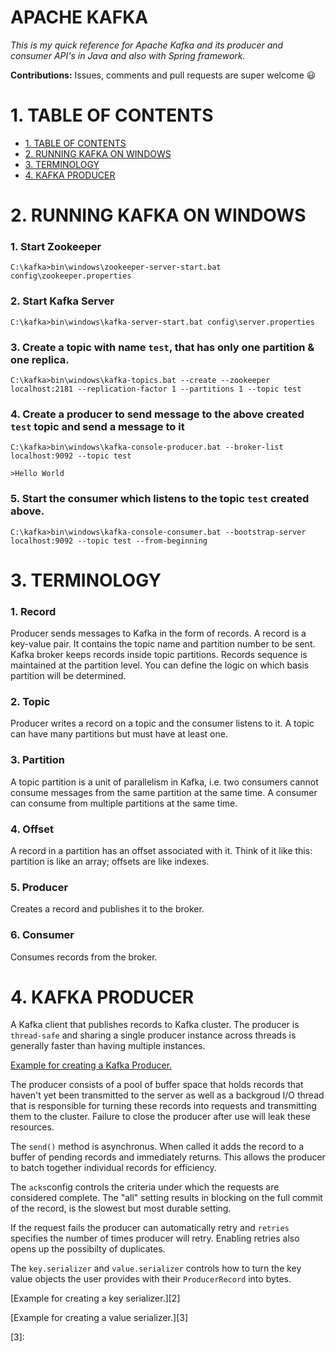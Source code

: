 # APACHE KAFKA

_This is my quick reference for Apache Kafka and its producer and consumer API's in Java and also with Spring framework._

**Contributions:** Issues, comments and pull requests are super welcome :smiley:

# 1. TABLE OF CONTENTS

- [1. TABLE OF CONTENTS](#1-table-of-contents)
- [2. RUNNING KAFKA ON WINDOWS](#2-running-kafka-on-windows)
- [3. TERMINOLOGY](#3-terminology)
- [4. KAFKA PRODUCER](#4-kafka-producer)

# 2. RUNNING KAFKA ON WINDOWS

### 1. Start Zookeeper

`C:\kafka>bin\windows\zookeeper-server-start.bat config\zookeeper.properties`

### 2. Start Kafka Server

`C:\kafka>bin\windows\kafka-server-start.bat config\server.properties`

### 3. Create a topic with name `test`, that has only one partition & one replica.

`C:\kafka>bin\windows\kafka-topics.bat --create --zookeeper localhost:2181 --replication-factor 1 --partitions 1 --topic test`

### 4. Create a producer to send message to the above created `test` topic and send a message to it

`C:\kafka>bin\windows\kafka-console-producer.bat --broker-list localhost:9092 --topic test`

`>Hello World`

### 5. Start the consumer which listens to the topic `test` created above.

`C:\kafka>bin\windows\kafka-console-consumer.bat --bootstrap-server localhost:9092 --topic test --from-beginning`

# 3. TERMINOLOGY

### 1. Record

Producer sends messages to Kafka in the form of records. A record is a key-value pair. It contains the topic name and partition number to be sent. Kafka broker keeps records inside topic partitions. Records sequence is maintained at the partition level. You can define the logic on which basis partition will be determined.

### 2. Topic

Producer writes a record on a topic and the consumer listens to it. A topic can have many partitions but must have at least one.

### 3. Partition

A topic partition is a unit of parallelism in Kafka, i.e. two consumers cannot consume messages from the same partition at the same time. A consumer can consume from multiple partitions at the same time.

### 4. Offset

A record in a partition has an offset associated with it. Think of it like this: partition is like an array; offsets are like indexes.

### 5. Producer

Creates a record and publishes it to the broker.

### 6. Consumer

Consumes records from the broker.

# 4. KAFKA PRODUCER

A Kafka client that publishes records to Kafka cluster. The producer is `thread-safe` and sharing a single producer instance across threads is generally faster than having multiple instances.

[Example for creating a Kafka Producer.][1]

The producer consists of a pool of buffer space that holds records that haven't yet been transmitted to the server as well as a backgroud I/O thread that is responsible for turning these records into requests and transmitting them to the cluster. Failure to close the producer after use will leak these resources.

The `send()` method is asynchronus. When called it adds the record to a buffer of pending records and immediately returns. This allows the producer to batch together individual records for efficiency.

The `acks`config controls the criteria under which the requests are considered complete. The "all" setting results in blocking on the full commit of the record, is the slowest but most durable setting.

If the request fails the producer can automatically retry and `retries` specifies the number of times producer will retry. Enabling retries also opens up the possibilty of duplicates.

The `key.serializer` and `value.serializer` controls how to turn the key value objects the user provides with their `ProducerRecord` into bytes.

[Example for creating a key serializer.][2]

[Example for creating a value serializer.][3]

[1]:
[2]:
[3]:
